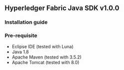 ## Hyperledger Fabric Java SDK v1.0.0

### Installation guide

### Pre-requisite

* Eclipse IDE (tested with Luna)
* Java 1.8
* Apache Maven (tested with 3.5.2)
* Apache Tomcat (tested with 8.0)

